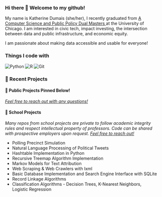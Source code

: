 ### Hi there 👋 Welcome to my github!

<p>
My name is Katherine Dumais (she/her), I recently graduated from <a href = 'https://capp.uchicago.edu/'> A Computer Science and Public Policy Dual Masters </a> at the University of Chicago. I am interested in civic tech, impact investing, the intersection between data and public infrastructure, and economic equity.

I am passionate about making data accessible and usable for everyone!
</p>

<h3>Things I code with</h3>
<p>
  <img alt="Python" src = "https://img.shields.io/badge/-Python-3776AB?logo=python&logoColor=white&style=for-the-badge" />
  <img alt ="R" src = "https://img.shields.io/badge/-R-276DC3?logo=r&logoColor=white&style=for-the-badge&logoWidth=30" />
  <img alt="Git" src = "https://img.shields.io/badge/-Git-F05032?logo=git&logoColor=white&style=for-the-badge" /> 
</p>

<h3>🔭 Recent Projects</h3>
<h4> 🌱  Public Projects Pinned Below! </h4>
<i><a href='mailto=kdumais@uchicago.edu'> Feel free to reach out with any questions!</a></i>
<h4> 🌱  School Projects </h4>
<p>  <i>Many repos from school projects are private to follow academic integrity rules and respect intellectual property of professors. Code can be shared with prospective employers upon request.  <a href='mailto=kdumais@uchicago.edu'> Feel free to reach out!</a> </i>

  <ul>
    <li>Polling Precinct Simulation</li>
    <li>Natural Language Processing of Political Tweets</li>
    <li>Hashtable Implementation in Python</li>
    <li>Recursive Treemap Algorithm Implementation</li>
    <li>Markov Models for Text Attribution</li>
    <li>Web Scraping & Web Crawlers with lxml</li>
    <li>Basic Database Implementation and Search Engine Interface with SQLite </li>
    <li>Record Linkage Algorithms</li>
    <li>Classification Algorithms - Decision Trees, K-Nearest Neighbors, Logistic Regression</li>
  </ul>
 </p>


